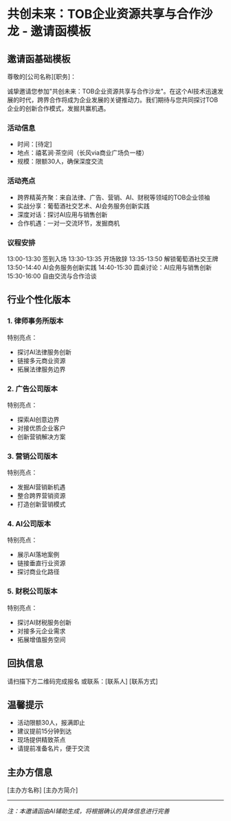 # 共创未来：TOB企业资源共享与合作沙龙 - 邀请函模板

## 邀请函基础模板

尊敬的[公司名称][职务]：

诚挚邀请您参加"共创未来：TOB企业资源共享与合作沙龙"。在这个AI技术迅速发展的时代，跨界合作将成为企业发展的关键推动力。我们期待与您共同探讨TOB企业的创新合作模式，发掘共赢机遇。

### 活动信息
- 时间：[待定]
- 地点：禧茗涧·茶空间（长风via商业广场负一楼）
- 规模：限额30人，确保深度交流

### 活动亮点
- 跨界精英齐聚：来自法律、广告、营销、AI、财税等领域的TOB企业领袖
- 实战分享：葡萄酒社交艺术、AI会务服务创新实践
- 深度对话：探讨AI应用与销售创新
- 合作机遇：一对一交流环节，发掘商机

### 议程安排
13:00-13:30 签到入场
13:30-13:35 开场致辞
13:35-13:50 解锁葡萄酒社交王牌
13:50-14:40 AI会务服务创新实践
14:40-15:30 圆桌讨论：AI应用与销售创新
15:30-16:00 自由交流与合作洽谈

## 行业个性化版本

### 1. 律师事务所版本
特别亮点：
- 探讨AI法律服务创新
- 链接多元商业资源
- 拓展法律服务边界

### 2. 广告公司版本
特别亮点：
- 探索AI创意边界
- 对接优质企业客户
- 创新营销解决方案

### 3. 营销公司版本
特别亮点：
- 发掘AI营销新机遇
- 整合跨界营销资源
- 打造创新营销模式

### 4. AI公司版本
特别亮点：
- 展示AI落地案例
- 链接垂直行业资源
- 探讨商业化路径

### 5. 财税公司版本
特别亮点：
- 探讨AI财税服务创新
- 对接多元企业需求
- 拓展增值服务空间

## 回执信息
请扫描下方二维码完成报名
或联系：[联系人] [联系方式]

## 温馨提示
- 活动限额30人，报满即止
- 建议提前15分钟到达
- 现场提供精致茶点
- 请提前准备名片，便于交流

## 主办方信息
[主办方名称]
[主办方简介]

---
*注：本邀请函由AI辅助生成，将根据确认的具体信息进行完善* 